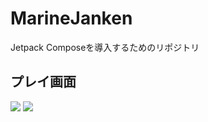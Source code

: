 # MarineJanken
Jetpack Composeを導入するためのリポジトリ

## プレイ画面
<p>
  <img src="https://user-images.githubusercontent.com/69156255/182382239-5d1d2d36-7e4d-436e-9a81-aa5f42580ba2.png"　width="20%">
  <img src="https://user-images.githubusercontent.com/69156255/182382168-697394e2-1d6d-45e7-8fd5-5389717971f6.png"　width="20%">
</p>
